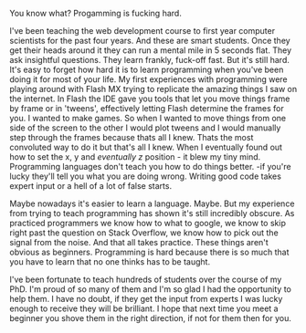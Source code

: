 You know what? Progamming is fucking hard.

I've been teaching the web development course to first year computer scientists for the past four years. And these are smart students. Once they get their heads around it they can run a mental mile in 5 seconds flat. They ask insightful questions. They learn frankly, fuck-off fast. But it's still hard. It's easy to forget how hard it is to learn programming when you've been doing it for most of your life. My first experiences with programming were playing around with Flash MX trying to replicate the amazing things I saw on the internet. In Flash the IDE gave you tools that let you move things frame by frame or in 'tweens', effectively letting Flash determine the frames for you. I wanted to make games. So when I wanted to move things from one side of the screen to the other I would plot tweens and I would manually step through the frames because thats all I knew. Thats the most convoluted way to do it but that's all I knew. When I eventually found out how to set the x, y and *eventually z* position - it blew my tiny mind. Programming languages don't teach you how to do things better. -if you're lucky they'll tell you what you are doing wrong. Writing good code takes expert input or a hell of a lot of false starts. 

Maybe nowadays it's easier to learn a language. Maybe. But my experience from trying to teach programming has shown it's still incredibly obscure. As practiced programmers we know how to what to google, we know to skip right past the question on Stack Overflow, we know how to pick out the signal from the noise. And that all takes practice. These things aren't obvious as beginners. Programming is hard because there is so much that you have to learn that no one thinks has to be taught.

I've been fortunate to teach hundreds of students over the course of my PhD. I'm proud of so many of them and I'm so glad I had the opportunity to help them. I have no doubt, if they get the input from experts I was lucky enough to receive they will be brilliant. I hope that next time you meet a beginner you shove them in the right direction, if not for them then for you.